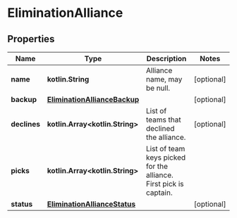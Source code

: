 
# EliminationAlliance

## Properties

| Name         | Type                                                          | Description                                                       | Notes      |
| ------------ | ------------------------------------------------------------- | ----------------------------------------------------------------- | ---------- |
| **name**     | **kotlin.String**                                             | Alliance name, may be null.                                       | [optional] |
| **backup**   | [**EliminationAllianceBackup**](EliminationAllianceBackup.md) |                                                                   | [optional] |
| **declines** | **kotlin.Array&lt;kotlin.String&gt;**                         | List of teams that declined the alliance.                         | [optional] |
| **picks**    | **kotlin.Array&lt;kotlin.String&gt;**                         | List of team keys picked for the alliance. First pick is captain. |
| **status**   | [**EliminationAllianceStatus**](EliminationAllianceStatus.md) |                                                                   | [optional] |
